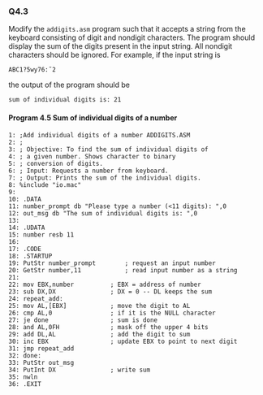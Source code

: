 ### Q4.3

Modify the ```addigits.asm``` program such that it accepts a string from the keyboard
consisting of digit and nondigit characters. The program should display the sum of
the digits present in the input string. All nondigit characters should be ignored. For
example, if the input string is

	ABC1?5wy76:˜2

the output of the program should be

	sum of individual digits is: 21

#### Program 4.5 Sum of individual digits of a number

```assembly
1: ;Add individual digits of a number ADDIGITS.ASM
2: ;
3: ; Objective: To find the sum of individual digits of
4: ; a given number. Shows character to binary
5: ; conversion of digits.
6: ; Input: Requests a number from keyboard.
7: ; Output: Prints the sum of the individual digits.
8: %include "io.mac"
9:
10: .DATA
11: number_prompt db "Please type a number (<11 digits): ",0
12: out_msg db "The sum of individual digits is: ",0
13:
14: .UDATA
15: number resb 11
16:
17: .CODE
18: .STARTUP
19: PutStr number_prompt 		; request an input number
20: GetStr number,11 			; read input number as a string
21:
22: mov EBX,number 			; EBX = address of number
23: sub DX,DX 				; DX = 0 -- DL keeps the sum
24: repeat_add:
25: mov AL,[EBX] 			; move the digit to AL
26: cmp AL,0 				; if it is the NULL character
27: je done 				; sum is done
28: and AL,0FH 				; mask off the upper 4 bits
29: add DL,AL 				; add the digit to sum
30: inc EBX 				; update EBX to point to next digit
31: jmp repeat_add
32: done:
33: PutStr out_msg
34: PutInt DX 				; write sum
35: nwln
36: .EXIT
```
